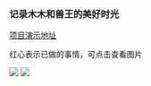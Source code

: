 ### 记录木木和兽王的美好时光

[项目演示地址][1]

红心表示已做的事情，可点击查看图片

![](http://po8z8gmps.bkt.clouddn.com/muandshou1.png)
![](http://po8z8gmps.bkt.clouddn.com/muandshou2.png)

[1]:http://tomeet.top:1314